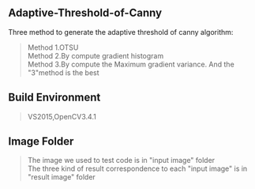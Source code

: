 ## Adaptive-Threshold-of-Canny
Three method to generate the adaptive threshold of canny algorithm:<br> 
>Method 1.OTSU<br> 
>Method 2.By compute gradient histogram<br> 
>Method 3.By compute the Maximum gradient variance. And the "3"method is the best<br> 

## Build Environment
>VS2015,OpenCV3.4.1

## Image Folder
>The image we used to test code is in "input image" folder<br>
>The three kind of result correspondence to each "input image" is in "result image" folder<br>
